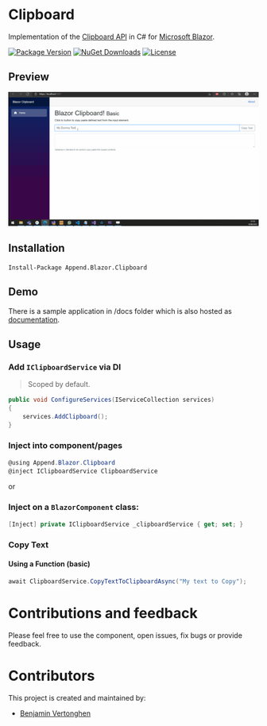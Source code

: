 # Clipboard
Implementation of the [Clipboard API](https://developer.mozilla.org/en-US/docs/Web/API/Clipboard_API) in C# for [Microsoft Blazor](https://github.com/aspnet/Blazor).

[![Package Version](https://img.shields.io/nuget/v/Append.Blazor.Clipboard.svg)](https://www.nuget.org/packages/Append.Blazor.Clipboard)
[![NuGet Downloads](https://img.shields.io/nuget/dt/Append.Blazor.Clipboard.svg)](https://www.nuget.org/packages/Append.Blazor.Clipboard)
[![License](https://img.shields.io/github/license/Append-IT/Blazor.Clipboard.svg)](https://github.com/Append-IT/Blazor.Clipboard/blob/main/LICENSE)

## Preview
![](docs/wwwroot/images/intro.gif)

## Installation

```
Install-Package Append.Blazor.Clipboard
```

## Demo
There is a sample application in /docs folder which is also hosted as [documentation](https://blazor-clipboard.append.be). 

## Usage

### Add `IClipboardService` via DI
> Scoped by default.
```csharp
public void ConfigureServices(IServiceCollection services)
{
    services.AddClipboard();
}
```

### Inject into component/pages
```csharp
@using Append.Blazor.Clipboard
@inject IClipboardService ClipboardService
```

or

### Inject on a `BlazorComponent` class:

```c#
[Inject] private IClipboardService _clipboardService { get; set; }
```

### Copy Text
#### Using a Function (basic)
```csharp
await ClipboardService.CopyTextToClipboardAsync("My text to Copy");
```
# Contributions and feedback

Please feel free to use the component, open issues, fix bugs or provide feedback.

# Contributors

This project is created and maintained by:

- [Benjamin Vertonghen](https://github.com/vertonghenb)
